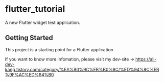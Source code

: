 # flutter_tutorial

A new Flutter widget test application.

## Getting Started

This project is a starting point for a Flutter application.

If you want to know more infomation, please visit my dev-site ->
 https://all-dev-kang.tistory.com/category/%EA%B0%9C%EB%B0%9C/%ED%94%8C%EB%9F%AC%ED%84%B0
